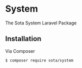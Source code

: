 # System

The Sota System Laravel Package

## Installation

Via Composer

``` bash
$ composer require sota/system
```